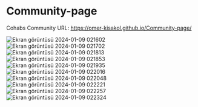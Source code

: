# Community-page
Cohabs Community
URL: https://omer-kisakol.github.io/Community-page/

![Ekran görüntüsü 2024-01-09 021602](https://github.com/Omer-KISAKOL/Community-page/assets/72518514/6694452c-0527-4215-b658-7da780121a51)
![Ekran görüntüsü 2024-01-09 021702](https://github.com/Omer-KISAKOL/Community-page/assets/72518514/6e5d4325-1573-49f5-962c-4e8961e4b3f1)
![Ekran görüntüsü 2024-01-09 021813](https://github.com/Omer-KISAKOL/Community-page/assets/72518514/149333a4-2840-4c42-a302-f8c0bf2afd5d)
![Ekran görüntüsü 2024-01-09 021853](https://github.com/Omer-KISAKOL/Community-page/assets/72518514/dba72de9-335a-4f5c-9d27-0659c8bdee0e)
![Ekran görüntüsü 2024-01-09 021935](https://github.com/Omer-KISAKOL/Community-page/assets/72518514/4bb4eb83-9230-4262-a101-1b695ff8aaff)
![Ekran görüntüsü 2024-01-09 022016](https://github.com/Omer-KISAKOL/Community-page/assets/72518514/bc41d938-a191-49cd-a0e1-4c6b1961e279)
![Ekran görüntüsü 2024-01-09 022048](https://github.com/Omer-KISAKOL/Community-page/assets/72518514/7b0b59a8-b9cc-4c1b-8c87-88eb30ad33a8)
![Ekran görüntüsü 2024-01-09 022221](https://github.com/Omer-KISAKOL/Community-page/assets/72518514/88c6895d-1ef7-46e2-9db1-52a77c819bc1)
![Ekran görüntüsü 2024-01-09 022257](https://github.com/Omer-KISAKOL/Community-page/assets/72518514/3af8aaf5-4163-443b-a0f5-2527eea47235)
![Ekran görüntüsü 2024-01-09 022324](https://github.com/Omer-KISAKOL/Community-page/assets/72518514/99f20631-fa37-4abd-bf89-bbd0fd99ff40)
